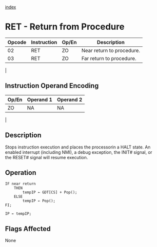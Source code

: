 [index](../InstructionIndex.md)

# RET - Return from Procedure

| Opcode | Instruction | Op/En | Description |
|-|-|-|-|
| 02 | RET | ZO | Near return to procedure. |
| 03 | RET | ZO | Far return to procedure. |
|

## Instruction Operand Encoding

| Op/En | Operand 1 | Operand 2 |
|-|-|-|
| ZO | NA | NA |
|

## Description

Stops instruction execution and places the processorin a HALT state. An enabled interrupt (including NMI), a debug exception, the INIT# signal, or the RESET# signal will resume execution.

## Operation

```microcode
IF near return
    THEN
        tempIP ← GDT[CS] + Pop();
    ELSE
        tempIP ← Pop();
FI;

IP ← tempIP;
```

## Flags Affected

None
